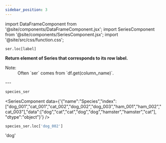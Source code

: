 ```yaml
---
sidebar_position: 3
---
```


import DataFrameComponent from '@site/components/DataFrameComponent.jsx';
import SeriesComponent from '@site/components/SeriesComponent.jsx';
import '@site/src/css/function.css';

<code>ser.loc[label]</code>

<div className='base'>
    <p><strong>Return element of Series that corresponds to its row label.</strong></p>
    <dl>
        <dt className='term'>Note:</dt>
        <dd>Often `ser` comes from `df.get(column_name)`.</dd>
    </dl>
</div>
---

```python
species_ser
```

<SeriesComponent data={'{"name":"Species","index":["dog_001","cat_001","cat_002","dog_002","dog_003","ham_001","ham_002","cat_003"],"data":["dog","cat","cat","dog","dog","hamster","hamster","cat"], "dtype":"object"}'} />

```python
species_ser.loc['dog_002']
```
'dog'